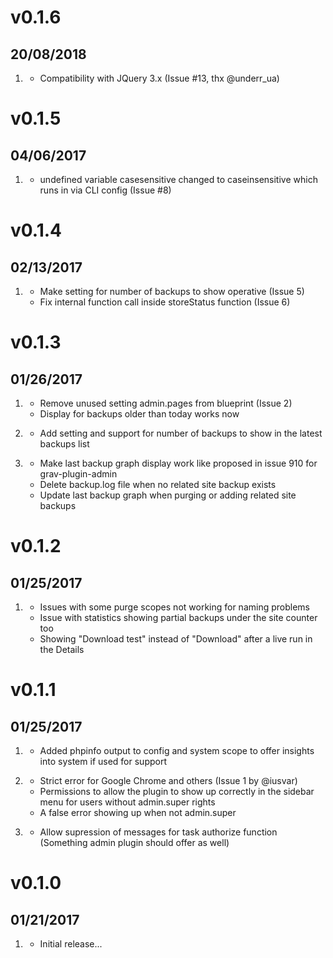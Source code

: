 # v0.1.6
## 20/08/2018

1. [](#fixed)
    * Compatibility with JQuery 3.x (Issue #13, thx @underr_ua)

# v0.1.5
## 04/06/2017

1. [](#fixed)
    * undefined variable casesensitive changed to caseinsensitive which runs in via CLI config (Issue #8)

# v0.1.4
## 02/13/2017

1. [](#fixed)
    * Make setting for number of backups to show operative (Issue 5)
    * Fix internal function call inside storeStatus function (Issue 6)

# v0.1.3
## 01/26/2017

1. [](#fixed)
    * Remove unused setting admin.pages from blueprint (Issue 2)
	* Display for backups older than today works now

2. [](#new)
    * Add setting and support for number of backups to show
	  in the latest backups list

3. [](#improved)
    * Make last backup graph display work like proposed in issue 910
	  for grav-plugin-admin
	* Delete backup.log file when no related site backup exists
	* Update last backup graph when purging or adding related site backups
	  
# v0.1.2
## 01/25/2017

1. [](#fixed)
    * Issues with some purge scopes not working for naming problems
	* Issue with statistics showing partial backups under the site counter too
	* Showing "Download test" instead of "Download" after a live run in the 
	  Details

# v0.1.1
## 01/25/2017

1. [](#new)
    * Added phpinfo output to config and system scope
	  to offer insights into system if used for support

2. [](#fixed)
    * Strict error for Google Chrome and others (Issue 1 by @iusvar)
	* Permissions to allow the plugin to show up correctly in the sidebar menu
	  for users without admin.super rights 
	* A false error showing up when not admin.super

3. [](#improved)
    * Allow supression of messages for task authorize function
	  (Something admin plugin should offer as well)

# v0.1.0
## 01/21/2017

1. [](#new)
    * Initial release...
